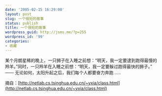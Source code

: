 ```yaml
---
date: '2005-02-15 16:29:00'
layout: post
slug: 一个很短的故事
status: publish
title: 一个很短的故事
wordpress_guid: http://jsms.me/?p=255
wordpress_id: '99'
categories:
- 收藏
---
```


某个月朗星稀的晚上，一只狮子在入睡之前想：“明天，我一定要逮到跑得最慢的羚羊。”同时，一只羚羊在入睡之前想：“明天，我一定要躲过跑得最快的狮子。” —— 无论如何，太阳升起之后，我们每个人都要奋力奔跑 ..... 

摘自：[http://netlab.cs.tsinghua.edu.cn/~yxia/class.html](http://netlab.cs.tsinghua.edu.cn/~yxia/class.html)
